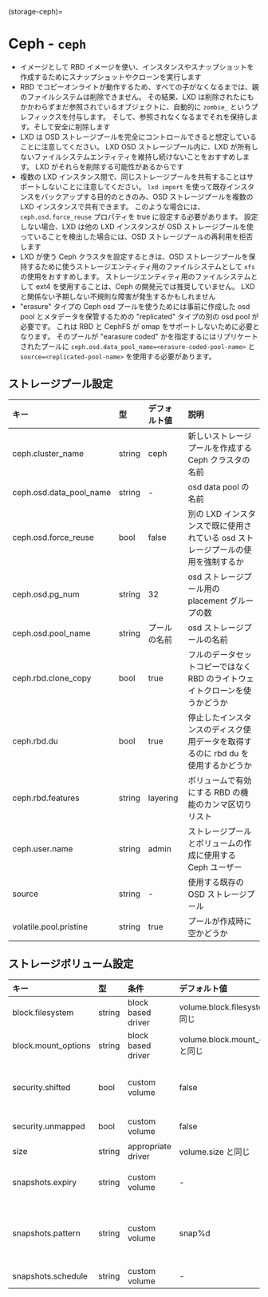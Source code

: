 (storage-ceph)=
# Ceph - `ceph`

- イメージとして RBD イメージを使い、インスタンスやスナップショットを作成するためにスナップショットやクローンを実行します
- RBD でコピーオンライトが動作するため、すべての子がなくなるまでは、親のファイルシステムは削除できません。
  その結果、LXD は削除されたにもかかわらずまだ参照されているオブジェクトに、自動的に `zombie_` というプレフィックスを付与します。
  そして、参照されなくなるまでそれを保持します。そして安全に削除します
- LXD は OSD ストレージプールを完全にコントロールできると想定していることに注意してください。
  LXD OSD ストレージプール内に、LXD が所有しないファイルシステムエンティティを維持し続けないことをおすすめします。
  LXD がそれらを削除する可能性があるからです
- 複数の LXD インスタンス間で、同じストレージプールを共有することはサポートしないことに注意してください。
  `lxd import` を使って既存インスタンスをバックアップする目的のときのみ、OSD ストレージプールを複数の LXD インスタンスで共有できます。
  このような場合には、`ceph.osd.force_reuse` プロパティを true に設定する必要があります。
  設定しない場合、LXD は他の LXD インスタンスが OSD ストレージプールを使っていることを検出した場合には、OSD ストレージプールの再利用を拒否します
- LXD が使う Ceph クラスタを設定するときは、OSD ストレージプールを保持するために使うストレージエンティティ用のファイルシステムとして `xfs` の使用をおすすめします。
  ストレージエンティティ用のファイルシステムとして ext4 を使用することは、Ceph の開発元では推奨していません。
  LXD と関係ない予期しない不規則な障害が発生するかもしれません
- "erasure" タイプの Ceph osd プールを使うためには事前に作成した osd pool とメタデータを保管するための "replicated" タイプの別の osd pool が必要です。
  これは RBD と CephFS が omap をサポートしないために必要となります。
  そのプールが "earasure coded" かを指定するにはリプリケートされたプールに
  `ceph.osd.data_pool_name=<erasure-coded-pool-name>` と
  `source=<replicated-pool-name>` を使用する必要があります。

## ストレージプール設定
キー                      | 型     | デフォルト値 | 説明
:--                       | :---   | :------      | :----------
ceph.cluster\_name        | string | ceph         | 新しいストレージプールを作成する Ceph クラスタの名前
ceph.osd.data\_pool\_name | string | -            | osd data pool の名前
ceph.osd.force\_reuse     | bool   | false        | 別の LXD インスタンスで既に使用されている osd ストレージプールの使用を強制するか
ceph.osd.pg\_num          | string | 32           | osd ストレージプール用の placement グループの数
ceph.osd.pool\_name       | string | プールの名前 | osd ストレージプールの名前
ceph.rbd.clone\_copy      | bool   | true         | フルのデータセットコピーではなく RBD のライトウェイトクローンを使うかどうか
ceph.rbd.du               | bool   | true         | 停止したインスタンスのディスク使用データを取得するのに rbd du を使用するかどうか
ceph.rbd.features         | string | layering     | ボリュームで有効にする RBD の機能のカンマ区切りリスト
ceph.user.name            | string | admin        | ストレージプールとボリュームの作成に使用する Ceph ユーザー
source                    | string | -            | 使用する既存の OSD ストレージプール
volatile.pool.pristine    | string | true         | プールが作成時に空かどうか

## ストレージボリューム設定
キー                 | 型     | 条件               | デフォルト値                       | 説明
:--                  | :---   | :--------          | :------                            | :----------
block.filesystem     | string | block based driver | volume.block.filesystem と同じ     | ストレージボリュームのファイルシステム
block.mount\_options | string | block based driver | volume.block.mount\_options と同じ | ブロックデバイスのマウントオプション
security.shifted     | bool   | custom volume      | false                              | id シフトオーバーレイを有効にする（複数の独立したインスタンスによるアタッチを許可する）
security.unmapped    | bool   | custom volume      | false                              | ボリュームへの id マッピングを無効にする
size                 | string | appropriate driver | volume.size と同じ                 | ストレージボリュームのサイズ
snapshots.expiry     | string | custom volume      | -                                  | スナップショットがいつ削除されるかを制御（`1M 2H 3d 4w 5m 6y` のような設定形式を想定）
snapshots.pattern    | string | custom volume      | snap%d                             | スナップショット名を表す Pongo2 テンプレート文字列（スケジュールされたスナップショットと名前指定なしのスナップショットに使用）
snapshots.schedule   | string | custom volume      | -                                  | {{snapshot_schedule_format}}
